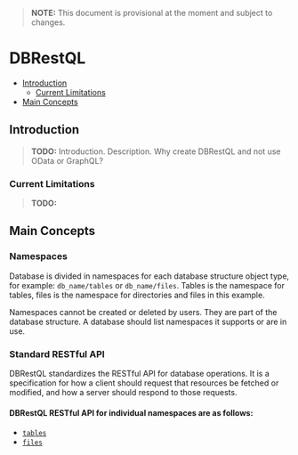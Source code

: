 


> **NOTE:** This document is provisional at the moment and subject to changes.

<!---
<table >
    <tr>
        <td><b>Creator and Author:</b></td>
        <td>Habib Yousuf AY</td>
    </tr>
    <tr>
        <td><b>Version:</b></td>
        <td>1.0</td>
    </tr>
    <tr>
        <td><b>Status:</b></td>
        <td>Draft</td>
    </tr>
</table>
--->

# DBRestQL

<!-- toc -->

- [Introduction](#introduction)
    - [Current Limitations](#current-limitations)
- [Main Concepts](#main-concepts)

<!-- /toc -->

## Introduction

> **TODO:** Introduction. Description. Why create DBRestQL and not use OData or GraphQL?

### Current Limitations

> **TODO:**

## Main Concepts

### Namespaces

Database is divided in namespaces for each database structure object type, for example: `db_name/tables` or `db_name/files`. Tables is the namespace for tables, files is the namespace for directories and files in this example.

Namespaces cannot be created or deleted by users. They are part of the database structure. A database should list namespaces it supports or are in use.

### Standard RESTful API

DBRestQL standardizes the RESTful API for database operations. It is a specification for how a client should request that resources be fetched or modified, and how a server should respond to those requests.

#### DBRestQL RESTful API for individual namespaces are as follows:
- [`tables`](dbrestql-tables.md)
- [`files`](dbrestql-files.md)
